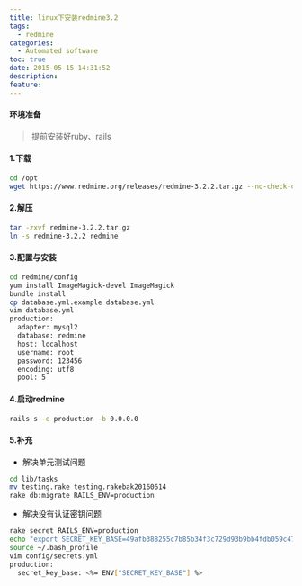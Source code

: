 ```yaml
---
title: linux下安装redmine3.2
tags:
  - redmine
categories:
  - Automated software
toc: true
date: 2015-05-15 14:31:52
description:
feature:
---
```


#### 环境准备
>提前安装好ruby、rails


#### 1.下载
``` bash
cd /opt
wget https://www.redmine.org/releases/redmine-3.2.2.tar.gz --no-check-certificate

```

#### 2.解压
``` bash
tar -zxvf redmine-3.2.2.tar.gz
ln -s redmine-3.2.2 redmine

```
<!-- more -->
#### 3.配置与安装
``` bash
cd redmine/config
yum install ImageMagick-devel ImageMagick
bundle install
cp database.yml.example database.yml
vim database.yml
production:
  adapter: mysql2
  database: redmine
  host: localhost
  username: root
  password: 123456
  encoding: utf8
  pool: 5
```

#### 4.启动redmine
``` bash
rails s -e production -b 0.0.0.0
```

#### 5.补充
* 解决单元测试问题
``` bash
cd lib/tasks
mv testing.rake testing.rakebak20160614
rake db:migrate RAILS_ENV=production

```

* 解决没有认证密钥问题
``` bash
rake secret RAILS_ENV=production
echo "export SECRET_KEY_BASE=49afb388255c7b85b34f3c729d93b9bb4fdb059c47c6e64a2ea93f4202e60c6f481021dba51d7a1220b3dd82c110d5921295914d28050163dbb6be3651318978">>~/.bash_profile
source ~/.bash_profile
vim config/secrets.yml
production:
  secret_key_base: <%= ENV["SECRET_KEY_BASE"] %>
```